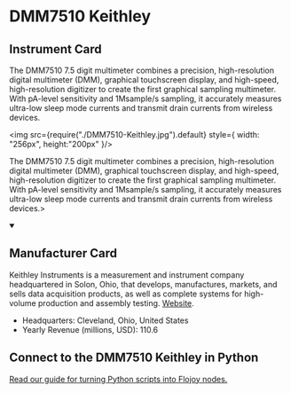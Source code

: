
# DMM7510 Keithley 

## Instrument Card

<div className="flex">

<div>

The DMM7510 7.5 digit multimeter combines a precision, high-resolution digital multimeter (DMM), graphical touchscreen display, and high-speed, high-resolution digitizer to create the first graphical sampling multimeter. With pA-level sensitivity and 1Msample/s sampling, it accurately measures ultra-low sleep mode currents and transmit drain currents from wireless devices.

</div>

<img src={require("./DMM7510-Keithley.jpg").default} style={ width: "256px", height:"200px" }/>

</div>

The DMM7510 7.5 digit multimeter combines a precision, high-resolution digital multimeter (DMM), graphical touchscreen display, and high-speed, high-resolution digitizer to create the first graphical sampling multimeter. With pA-level sensitivity and 1Msample/s sampling, it accurately measures ultra-low sleep mode currents and transmit drain currents from wireless devices.>

<details open>
<summary><h2>Manufacturer Card</h2></summary>

Keithley Instruments is a measurement and instrument company headquartered in Solon, Ohio, that develops, manufactures, markets, and sells data acquisition products, as well as complete systems for high-volume production and assembly testing. <a href="https://www.tek.com/en">Website</a>.

<ul>
  <li>Headquarters: Cleveland, Ohio, United States</li>
  <li>Yearly Revenue (millions, USD): 110.6</li>
</ul>
</details>

## Connect to the DMM7510 Keithley  in Python

[Read our guide for turning Python scripts into Flojoy nodes.](https://docs.flojoy.ai/custom-nodes/creating-custom-node/)



